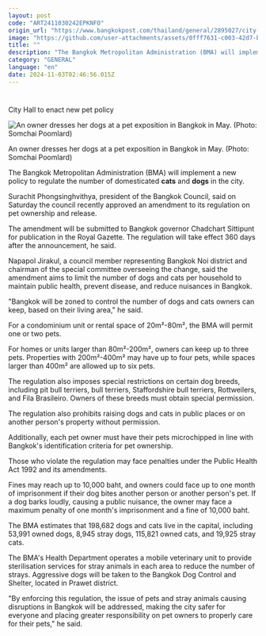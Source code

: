 ```yaml
---
layout: post
code: "ART2411030242EPKNFO"
origin_url: "https://www.bangkokpost.com/thailand/general/2895027/city-hall-to-enact-new-pet-policy"
image: "https://github.com/user-attachments/assets/0fff7631-c003-42d7-b687-e6f83ec2ab3a"
title: ""
description: "The Bangkok Metropolitan Administration (BMA) will implement a new policy to regulate the number of domesticated  cats  and  dogs  in the city."
category: "GENERAL"
language: "en"
date: 2024-11-03T02:46:56.015Z
---
```


# 

City Hall to enact new pet policy

![An owner dresses her dogs at a pet exposition in Bangkok in May. (Photo: Somchai Poomlard)](https://github.com/user-attachments/assets/4e04ba78-c44c-4474-93d0-b0f74bcdb948)

An owner dresses her dogs at a pet exposition in Bangkok in May. (Photo: Somchai Poomlard)

The Bangkok Metropolitan Administration (BMA) will implement a new policy to regulate the number of domesticated **cats** and **dogs** in the city.

Surachit Phongsinghvithya, president of the Bangkok Council, said on Saturday the council recently approved an amendment to its regulation on pet ownership and release.

The amendment will be submitted to Bangkok governor Chadchart Sittipunt for publication in the Royal Gazette. The regulation will take effect 360 days after the announcement, he said.

Napapol Jirakul, a council member representing Bangkok Noi district and chairman of the special committee overseeing the change, said the amendment aims to limit the number of dogs and cats per household to maintain public health, prevent disease, and reduce nuisances in Bangkok.

"Bangkok will be zoned to control the number of dogs and cats owners can keep, based on their living area," he said.

For a condominium unit or rental space of 20m²-80m², the BMA will permit one or two pets.

For homes or units larger than 80m²-200m², owners can keep up to three pets. Properties with 200m²-400m² may have up to four pets, while spaces larger than 400m² are allowed up to six pets.

The regulation also imposes special restrictions on certain dog breeds, including pit bull terriers, bull terriers, Staffordshire bull terriers, Rottweilers, and Fila Brasileiro. Owners of these breeds must obtain special permission.

The regulation also prohibits raising dogs and cats in public places or on another person's property without permission.

Additionally, each pet owner must have their pets microchipped in line with Bangkok's identification criteria for pet ownership.

Those who violate the regulation may face penalties under the Public Health Act 1992 and its amendments.

Fines may reach up to 10,000 baht, and owners could face up to one month of imprisonment if their dog bites another person or another person's pet. If a dog barks loudly, causing a public nuisance, the owner may face a maximum penalty of one month's imprisonment and a fine of 10,000 baht.

The BMA estimates that 198,682 dogs and cats live in the capital, including 53,991 owned dogs, 8,945 stray dogs, 115,821 owned cats, and 19,925 stray cats.

The BMA's Health Department operates a mobile veterinary unit to provide sterilisation services for stray animals in each area to reduce the number of strays. Aggressive dogs will be taken to the Bangkok Dog Control and Shelter, located in Prawet district.

"By enforcing this regulation, the issue of pets and stray animals causing disruptions in Bangkok will be addressed, making the city safer for everyone and placing greater responsibility on pet owners to properly care for their pets," he said.